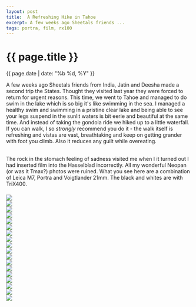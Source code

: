 ```yaml
---
layout: post
title:  A Refreshing Hike in Tahoe
excerpt: A few weeks ago Sheetals friends ...
tags: portra, film, rx100
---
```



{{ page.title }}
================
<div class="pdate"> {{ page.date | date: "%b %d, %Y" }} </div>


<div class="row">

<div class="col-xs-12">
<p>
A few weeks ago Sheetals friends from India, Jatin and Deesha made a
second trip the States. Thought they visited last year they were
forced to return for urgent reasons. This time, we went to Tahoe and
managed to do swim in the lake which is so big it's like swimming in
the sea. I managed a healthy swim and swimming in a pristine clear
lake and being able to see your legs suspend in the sunlit waters is
bit eerie and beautiful at the same time. And instead of taking the
gondola ride we hiked up to a little waterfall. If you can walk, I so
<i>strongly</i> recommend you do it - the walk itself is refreshing
and vistas are vast, breathtaking and keep on getting grander with
foot you climb. Also it reduces any guilt while overeating. 

<br/> The rock in the stomach feeling of sadness visited me when I it
turned out I had inserted film into the Hasselblad incorrectly. All my wonderful
Neopan (or was it Tmax?) photos were ruined. What you see here are a
combination of Leica M7, Portra and Voigtlander 21mm. The black and whites are with TriX400.
</p>


	
<div id="demo6" class="flex-images" style="padding-top:0.5em;">
<div class="item" data-w="700" data-h="468">
	<div class="img"><a href="{{ site.url }}/images/photos/tahoe2/t-10A.jpg"><img src="{{ site.url }}/images/blank.gif" data-src="{{ site.url }}/images/photos/tahoe2/st-bord-10A.jpg"></a></div>
</div>
<div class="item" data-w="468" data-h="700">
	<div class="img"><a href="{{ site.url }}/images/photos/tahoe2/t-9A.jpg"><img src="{{ site.url }}/images/blank.gif" data-src="{{ site.url }}/images/photos/tahoe2/st-bord-9A.jpg"></a></div>
</div>
<div class="item" data-w="700" data-h="467">
	<div class="img"><a href="{{ site.url }}/images/photos/tahoe2/t-DSC00337.jpg"><img src="{{ site.url }}/images/blank.gif" data-src="{{ site.url }}/images/photos/tahoe2/st-bord-DSC00337.jpg"></a></div>
</div>
<div class="item" data-w="700" data-h="467">
	<div class="img"><a href="{{ site.url }}/images/photos/tahoe2/t-DSC00384.jpg"><img src="{{ site.url }}/images/blank.gif" data-src="{{ site.url }}/images/photos/tahoe2/st-bord-DSC00384.jpg"></a></div>
</div>
<div class="item" data-w="700" data-h="467">
	<div class="img"><a href="{{ site.url }}/images/photos/tahoe2/t-DSC00416.jpg"><img src="{{ site.url }}/images/blank.gif" data-src="{{ site.url }}/images/photos/tahoe2/st-bord-DSC00416.jpg"></a></div>
</div>


<div class="item" data-w="700" data-h="468">
	<div class="img"><a href="{{ site.url }}/images/photos/tahoe2/t-0A.jpg"><img src="{{ site.url }}/images/blank.gif" data-src="{{ site.url }}/images/photos/tahoe2/st-bord-0A.jpg"></a></div>
</div>

<div class="item" data-w="700" data-h="468">
	<div class="img"><a href="{{ site.url }}/images/photos/tahoe2/t-31A.jpg"><img src="{{ site.url }}/images/blank.gif" data-src="{{ site.url }}/images/photos/tahoe2/st-bord-31A.jpg"></a></div>
</div>

<div class="item" data-w="700" data-h="468">
	<div class="img"><a href="{{ site.url }}/images/photos/tahoe2/t-12A.jpg"><img src="{{ site.url }}/images/blank.gif" data-src="{{ site.url }}/images/photos/tahoe2/st-bord-12A.jpg"></a></div>
</div>
<div class="item" data-w="700" data-h="468">
	<div class="img"><a href="{{ site.url }}/images/photos/tahoe2/t-14A.jpg"><img src="{{ site.url }}/images/blank.gif" data-src="{{ site.url }}/images/photos/tahoe2/st-bord-14A.jpg"></a></div>
</div>
<div class="item" data-w="700" data-h="468">
	<div class="img"><a href="{{ site.url }}/images/photos/tahoe2/t-18A.jpg"><img src="{{ site.url }}/images/blank.gif" data-src="{{ site.url }}/images/photos/tahoe2/st-bord-18A.jpg"></a></div>
</div>
<div class="item" data-w="700" data-h="468">
	<div class="img"><a href="{{ site.url }}/images/photos/tahoe2/t-16A.jpg"><img src="{{ site.url }}/images/blank.gif" data-src="{{ site.url }}/images/photos/tahoe2/st-bord-16A.jpg"></a></div>
</div>

<div class="item" data-w="700" data-h="468">
	<div class="img"><a href="{{ site.url }}/images/photos/tahoe2/t-17A.jpg"><img src="{{ site.url }}/images/blank.gif" data-src="{{ site.url }}/images/photos/tahoe2/st-bord-17A.jpg"></a></div>
</div>

<div class="item" data-w="700" data-h="468">
	<div class="img"><a href="{{ site.url }}/images/photos/tahoe2/t-7A.jpg"><img src="{{ site.url }}/images/blank.gif" data-src="{{ site.url }}/images/photos/tahoe2/st-bord-7A.jpg"></a></div>
</div>


<div class="item" data-w="700" data-h="468">
	<div class="img"><a href="{{ site.url }}/images/photos/tahoe2/t-19A.jpg"><img src="{{ site.url }}/images/blank.gif" data-src="{{ site.url }}/images/photos/tahoe2/st-bord-19A.jpg"></a></div>
</div>
<div class="item" data-w="700" data-h="468">
	<div class="img"><a href="{{ site.url }}/images/photos/tahoe2/t-23A.jpg"><img src="{{ site.url }}/images/blank.gif" data-src="{{ site.url }}/images/photos/tahoe2/st-bord-23A.jpg"></a></div>
</div>
<div class="item" data-w="700" data-h="468">
	<div class="img"><a href="{{ site.url }}/images/photos/tahoe2/t-24A.jpg"><img src="{{ site.url }}/images/blank.gif" data-src="{{ site.url }}/images/photos/tahoe2/st-bord-24A.jpg"></a></div>
</div>


<div class="item" data-w="700" data-h="467">
	<div class="img"><a href="{{ site.url }}/images/photos/tahoe2/t-DSCF1044.jpg"><img src="{{ site.url }}/images/blank.gif" data-src="{{ site.url }}/images/photos/tahoe2/st-bord-DSCF1044.jpg"></a></div>
</div>

<div class="item" data-w="700" data-h="468">
	<div class="img"><a href="{{ site.url }}/images/photos/tahoe2/t-5A.jpg"><img src="{{ site.url }}/images/blank.gif" data-src="{{ site.url }}/images/photos/tahoe2/st-bord-5A.jpg"></a></div>
</div>

</div>

<script>
$('#demo6').flexImages({ rowHeight:650 , truncate: 0});
</script>


</div>

</div>

